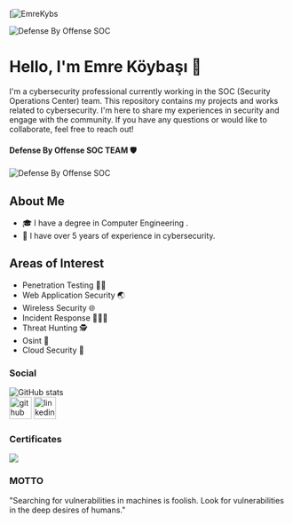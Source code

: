 [![EmreKybs](https://img.shields.io/badge/MadeBy-EmreKybs-blue)

![Defense By Offense SOC](https://github.com/emrekybs/emrekybs/blob/main/whoami.png)

# Hello, I'm Emre Köybaşı 👋 
I'm a cybersecurity professional currently working in the SOC (Security Operations Center) team.
This repository contains my projects and works related to cybersecurity. I'm here to share my experiences in security and engage with the community. If you have any questions or would like to collaborate, feel free to reach out!

#### Defense By Offense SOC TEAM 🛡️
![Defense By Offense SOC](https://github.com/emrekybs/emrekybs/blob/main/blue.png)

## About Me
- 🎓 I have a degree in Computer Engineering .
- 💼 I have over 5 years of experience in cybersecurity.
  
## Areas of Interest 
- Penetration Testing 🥷🏻
- Web Application Security 🌏
- Wireless Security 🌐 
- Incident Response 🧑🏻‍💻
- Threat Hunting 🕵
- Osint 👥
- Cloud Security 🚀

### Social
![GitHub stats](https://github-readme-stats.vercel.app/api?username=emrekybs&show_icons=true)  
[<img src='https://cdn.jsdelivr.net/npm/simple-icons@3.0.1/icons/github.svg' alt='github' height='40'>](https://github.com/emrekybs)  [<img src='https://cdn.jsdelivr.net/npm/simple-icons@3.0.1/icons/linkedin.svg' alt='linkedin' height='40'>](https://www.linkedin.com/in/emre-koybasi/)  

### Certificates
<img src="https://github.com/emrekybs/emrekybs/blob/main/Certificate.png">

### MOTTO
"Searching for vulnerabilities in machines is foolish. Look for vulnerabilities in the deep desires of humans."
